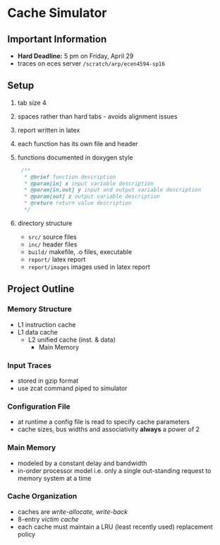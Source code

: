 # Cache Simulator

## Important Information
* **Hard Deadline:** 5 pm on Friday, April 29
* traces on eces server `/scratch/arp/ecen4594-sp16`

## Setup
1. tab size 4
2. spaces rather than hard tabs - avoids alignment issues
3. report written in latex
3. each function has its own file and header
3. functions documented in doxygen style

    ```C
     /**
      * @brief function description
      * @param[in] x input variable description
      * @param[in,out] y input and output variable description
      * @param[out] z output variable description
      * @return return value description
      */
     ```
3. directory structure
    * `src/` source files
    * `inc/` header files
    * `build/` makefile, .o files, executable
    * `report/` latex report
    * `report/images` images used in latex report

## Project Outline

### Memory Structure
* L1 instruction cache
* L1 data cache
  * L2 unified cache (inst. & data)
    * Main Memory

### Input Traces
* stored in gzip format
* use zcat command piped to simulator

### Configuration File
* at runtime a config file is read to specify cache parameters
* cache sizes, bus widths and associativity **always** a power of 2

### Main Memory
* modeled by a constant delay and bandwidth
* in-order processor model i.e. only a single out-standing request to memory system at a time

### Cache Organization
* caches are *write-allocate, write-back*
* 8-entry *victim cache*
* each cache must maintain a LRU (least recently used) replacement policy
